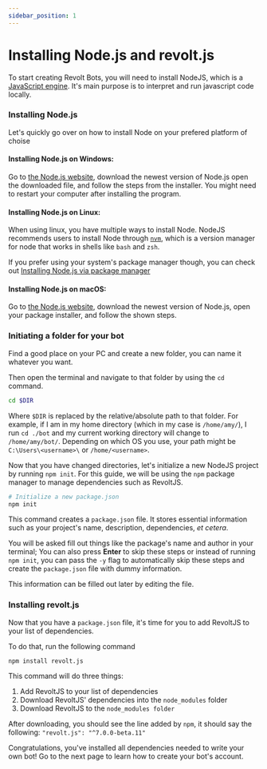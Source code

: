 ```yaml
---
sidebar_position: 1
---
```

  
#  Installing Node.js and revolt.js

To start creating Revolt Bots, you will need to install NodeJS, which is a [JavaScript engine](https://nodejs.org/en/learn/getting-started/the-v8-javascript-engine). It's main purpose is to interpret and run javascript code locally.

### Installing Node.js

Let's quickly go over on how to install Node on your prefered platform of choise

#### Installing Node.js on Windows:

Go to [the Node.js website](https://nodejs.org/), download the newest version of Node.js open the downloaded file, and follow the steps from the installer. You might need to restart your computer after installing the program.
  
#### Installing Node.js on Linux:

When using linux, you have multiple ways to install Node. NodeJS recommends users to install Node through [`nvm`](https://github.com/nvm-sh/nvm), which is a version manager for node that works in shells like `bash` and `zsh`.

If you prefer using your system's package manager though, you can check out [Installing Node.js via package manager](https://nodejs.org/en/download/package-manager/) 

#### Installing Node.js on macOS:

Go to [the Node.js website](https://nodejs.org/), download the newest version of Node.js, open your package installer, and follow the shown steps.
  
### Initiating a folder for your bot

Find a good place on your PC and create a new folder, you can name it whatever you want.

Then open the terminal and navigate to that folder by using the `cd` command.

```bash
cd $DIR
```

Where `$DIR` is replaced by the relative/absolute path to that folder. For example, if I am in my home directory (which in my case is `/home/amy/`), I run `cd ./bot` and my current working directory will change to `/home/amy/bot/`. Depending on which OS you use, your path might be `C:\Users\<username>\` or `/home/<username>`.

Now that you have changed directories, let's initialize a new NodeJS project by running `npm init`. For this guide, we will be using the `npm` package manager to manage dependencies such as RevoltJS.

```bash
# Initialize a new package.json
npm init
```
This command creates a `package.json` file. It stores essential information such as your project's name, description, dependencies, *et cetera*.

You will be asked fill out things like the package's name and author in your terminal; You can also press **Enter** to skip these steps or instead of running `npm init`, you can pass the `-y` flag to automatically skip these steps and create the `package.json` file with dummy information.
  
This information can be filled out later by editing the file.

### Installing revolt.js

Now that you have a `package.json` file, it's time for you to add RevoltJS to your list of dependencies.

To do that, run the following command

```
npm install revolt.js
```

This command will do three things:

1. Add RevoltJS to your list of dependencies
2. Download RevoltJS' dependencies into the `node_modules` folder
3. Download RevoltJS to the `node_modules folder`

After downloading, you should see the line added by `npm`, it should say the following: `"revolt.js": "^7.0.0-beta.11"`

Congratulations, you've installed all dependencies needed to write your own bot! Go to the next page to learn how to create your bot's account.
